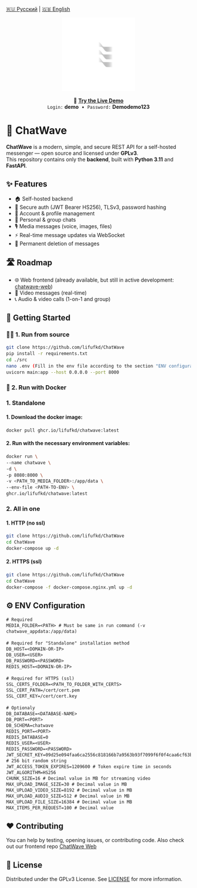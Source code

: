 <!-- Language switch -->
[🇷🇺 Русский](README/readme.ru.md) | [🇬🇧 English](README.md)

<p align="center">
  <img src="assets/logo-dark.svg" alt="ChatWave logo" width="200"/>
</p>

<p align="center">
  🔗 <a href="http://193.23.197.198/authorization/signin.html" target="_blank"><strong>Try the Live Demo</strong></a>  
  <br/>
  <code>Login:</code> <strong>demo</strong> &nbsp;•&nbsp; <code>Password:</code> <strong>Demodemo123</strong>
</p>


# 💬 ChatWave

**ChatWave** is a modern, simple, and secure REST API for a self-hosted messenger — open source and licensed under **GPLv3**.  
This repository contains only the **backend**, built with **Python 3.11** and **FastAPI**.

## ✨ Features

- 🏠 Self-hosted backend
- 🔐 Secure auth (JWT Bearer HS256), TLSv3, password hashing
- 👤 Account & profile management
- 💬 Personal & group chats
- 🎙️ Media messages (voice, images, files)
- ⚡ Real-time message updates via WebSocket
- 🧹 Permanent deletion of messages

## 🛣️ Roadmap

- 🌐 Web frontend (already available, but still in active development: [chatwave-web](https://github.com/lifufkd/chatwave-web))
- 🎥 Video messages (real-time)
- 📞 Audio & video calls (1-on-1 and group)

## 🚀 Getting Started

### 🧑‍💻 1. Run from source

```bash
git clone https://github.com/lifufkd/ChatWave
pip install -r requirements.txt
cd ./src
nano .env (Fill in the env file according to the section "ENV configuration")
uvicorn main:app --host 0.0.0.0 --port 8000
```

### 🐳 2. Run with Docker

### 1. Standalone 

#### 1. Download the docker image:

```
docker pull ghcr.io/lifufkd/chatwave:latest
```

#### 2. Run with the necessary environment variables:

```bash
docker run \
--name chatwave \
-d \
-p 8080:8000 \
-v <PATH_TO_MEDIA_FOLDER>:/app/data \
--env-file <PATH-TO-ENV> \
ghcr.io/lifufkd/chatwave:latest
```

### 2. All in one

#### 1. HTTP (no ssl)
```bash
git clone https://github.com/lifufkd/ChatWave
cd ChatWave
docker-compose up -d
```


#### 2. HTTPS (ssl)
```bash
git clone https://github.com/lifufkd/ChatWave
cd ChatWave
docker-compose -f docker-compose.nginx.yml up -d
```

## ⚙️ ENV Configuration

```
# Required
MEDIA_FOLDER=<PATH> # Must be same in run command (-v chatwave_appdata:/app/data)

# Required for "Standalone" installation method
DB_HOST=<DOMAIN-OR-IP>
DB_USER=<USER>
DB_PASSWORD=<PASSWORD>
REDIS_HOST=<DOMAIN-OR-IP>

# Required for HTTPS (ssl)
SSL_CERTS_FOLDER=<PATH_TO_FOLDER_WITH_CERTS>
SSL_CERT_PATH=/cert/cert.pem
SSL_CERT_KEY=/cert/cert.key
 
# Optionaly
DB_DATABASE=<DATABASE-NAME>
DB_PORT=<PORT>
DB_SCHEMA=chatwave
REDIS_PORT=<PORT>
REDIS_DATABASE=0
REDIS_USER=<USER>
REDIS_PASSWORD=<PASSWORD>
JWT_SECRET_KEY=09d25e094faa6ca2556c818166b7a9563b93f7099f6f0f4caa6cf63b88e8d3e7 # 256 bit random string
JWT_ACCESS_TOKEN_EXPIRES=1209600 # Token expire time in seconds
JWT_ALGORITHM=HS256
CHUNK_SIZE=16 # Decimal value in MB for streaming video
MAX_UPLOAD_IMAGE_SIZE=30 # Decimal value in MB
MAX_UPLOAD_VIDEO_SIZE=8192 # Decimal value in MB
MAX_UPLOAD_AUDIO_SIZE=512 # Decimal value in MB
MAX_UPLOAD_FILE_SIZE=16384 # Decimal value in MB
MAX_ITEMS_PER_REQUEST=100 # Decimal value
```

## ❤️ Contributing

You can help by testing, opening issues, or contributing code.
Also check out our frontend repo [ChatWave Web](https://github.com/lifufkd/chatwave-web)

## 📜 License
Distributed under the GPLv3 License. See [LICENSE](https://github.com/lifufkd/ChatWave/blob/main/LICENSE) for more information.
